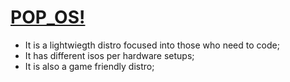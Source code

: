 # [POP_OS!](https://pop.system76.com/)

- It is a lightwiegth distro focused into those who need to code;
- It has different isos per hardware setups;
- It is also a game friendly distro;
